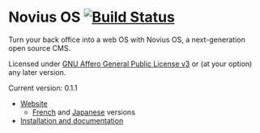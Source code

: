 # Novius OS [![Build Status](https://travis-ci.org/novius-os/novius-os.png?branch=master/0.1.1)](https://travis-ci.org/novius-os/novius-os)

Turn your back office into a web OS with Novius OS, a next-generation open source CMS.

Licensed under [GNU Affero General Public License v3](http://www.gnu.org/licenses/agpl-3.0.html) or (at your option) any later version.

Current version: 0.1.1

* [Website](http://www.novius-os.org/en/)
  * [French](http://www.novius-os.org) and [Japanese](http://www.novius-os.org/jp/) versions
* [Installation and documentation](https://github.com/novius-os/novius-os/wiki)